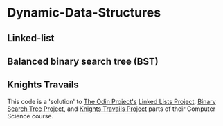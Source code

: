 # Dynamic-Data-Structures
## Linked-list
## Balanced binary search tree (BST)
## Knights Travails

This code is a 'solution' to [The Odin Project's](https://www.theodinproject.com) [Linked Lists Project](https://www.theodinproject.com/lessons/javascript-linked-lists), [Binary Search Tree Project](https://www.theodinproject.com/lessons/javascript-binary-search-trees), and [Knights Travails Project](https://www.theodinproject.com/lessons/javascript-knights-travails) parts of their Computer Science course.
